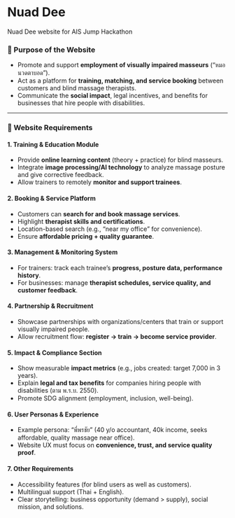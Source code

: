 # Nuad Dee

Nuad Dee website for AIS Jump Hackathon

### 🎯 Purpose of the Website

- Promote and support **employment of visually impaired masseurs** (“หมอนวดตาบอด”).
- Act as a platform for **training, matching, and service booking** between customers and blind massage therapists.
- Communicate the **social impact**, legal incentives, and benefits for businesses that hire people with disabilities.

---

### 📌 Website Requirements

#### 1. **Training & Education Module**

- Provide **online learning content** (theory + practice) for blind masseurs.
- Integrate **image processing/AI technology** to analyze massage posture and give corrective feedback.
- Allow trainers to remotely **monitor and support trainees**.

#### 2. **Booking & Service Platform**

- Customers can **search for and book massage services**.
- Highlight **therapist skills and certifications**.
- Location-based search (e.g., “near my office” for convenience).
- Ensure **affordable pricing + quality guarantee**.

#### 3. **Management & Monitoring System**

- For trainers: track each trainee’s **progress, posture data, performance history**.
- For businesses: manage **therapist schedules, service quality, and customer feedback**.

#### 4. **Partnership & Recruitment**

- Showcase partnerships with organizations/centers that train or support visually impaired people.
- Allow recruitment flow: **register → train → become service provider**.

#### 5. **Impact & Compliance Section**

- Show measurable **impact metrics** (e.g., jobs created: target 7,000 in 3 years).
- Explain **legal and tax benefits** for companies hiring people with disabilities (ตาม พ.ร.บ. 2550).
- Promote SDG alignment (employment, inclusion, well-being).

#### 6. **User Personas & Experience**

- Example persona: “พี่พรชัย” (40 y/o accountant, 40k income, seeks affordable, quality massage near office).
- Website UX must focus on **convenience, trust, and service quality proof**.

#### 7. **Other Requirements**

- Accessibility features (for blind users as well as customers).
- Multilingual support (Thai + English).
- Clear storytelling: business opportunity (demand > supply), social mission, and solutions.
